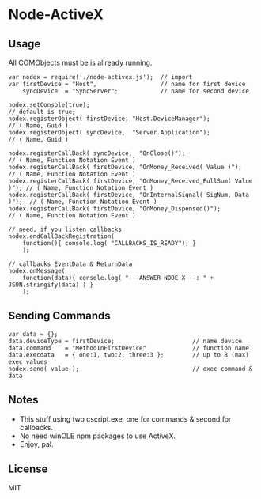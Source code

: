 Node-ActiveX
==================

Usage
---------------------
All COMObjects must be is allready running.
```
var nodex = require('./node-activex.js');  // import
var firstDevice = "Host",                  // name for first device
    syncDevice  = "SyncServer";            // name for second device

nodex.setConsole(true);                                                    // default is true;
nodex.registerObject( firstDevice, "Host.DeviceManager");                  // ( Name, Guid )
nodex.registerObject( syncDevice,  "Server.Application");                  // ( Name, Guid )

nodex.registerCallBack( syncDevice,  "OnClose()");                         // ( Name, Function Notation Event )
nodex.registerCallBack( firstDevice, "OnMoney_Received( Value )");         // ( Name, Function Notation Event )
nodex.registerCallBack( firstDevice, "OnMoney_Received_FullSum( Value )"); // ( Name, Function Notation Event )
nodex.registerCallBack( firstDevice, "OnInternalSignal( SigNum, Data )");  // ( Name, Function Notation Event )
nodex.registerCallBack( firstDevice, "OnMoney_Dispensed()");               // ( Name, Function Notation Event )

// need, if you listen callbacks
nodex.endCallBackRegistration(
    function(){ console.log( "CALLBACKS_IS_READY"); }
    );

// callbacks EventData & ReturnData
nodex.onMessage(
    function(data){ console.log( "---ANSWER-NODE-X---: " + JSON.stringify(data) ) }
    );
```

Sending Commands
---------------------

```
var data = {};
data.deviceType = firstDevice;                      // name device
data.command    = "MethodInFirstDevice"             // function name
data.execdata   = { one:1, two:2, three:3 };        // up to 8 (max) exec values
nodex.send( value );                                // exec command & data
```

Notes
---------------------

 - This stuff using two cscript.exe, one for commands & second for callbacks.
 - No need winOLE npm packages to use ActiveX.
 - Enjoy, pal.

License
----

MIT